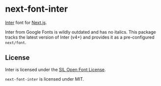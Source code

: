 # next-font-inter

[Inter](https://rsms.me/inter/) font for [Next.js](https://nextjs.org/).

Inter from Google Fonts is wildly outdated and has no italics. This package tracks the latest version of Inter (v4+) and provides it as a pre-configured `next/font`.

## License

Inter is licensed under the [SIL Open Font License](https://github.com/rsms/inter/blob/master/LICENSE.txt).

`next-font-inter` is licensed under MIT.
